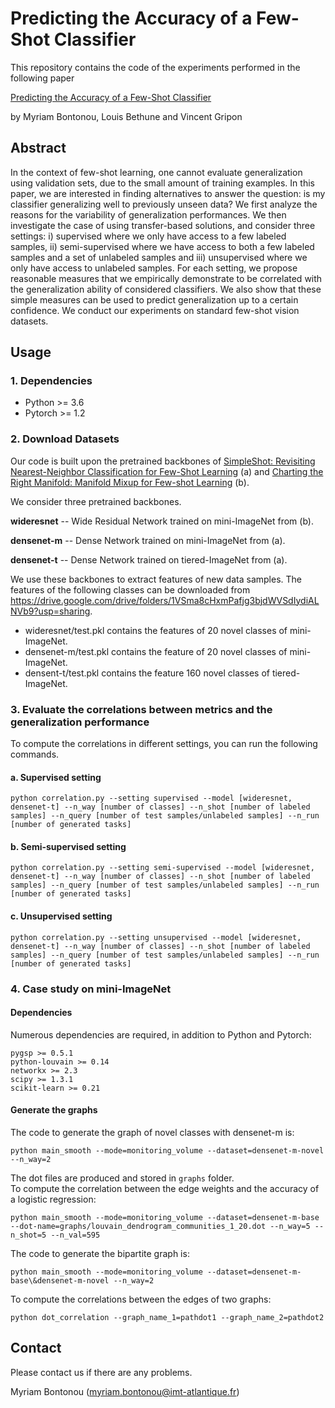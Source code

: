 # Predicting the Accuracy of a Few-Shot Classifier

This repository contains the code of the experiments performed in the following paper

[Predicting the Accuracy of a Few-Shot Classifier]()

by Myriam Bontonou, Louis Bethune and Vincent Gripon

## Abstract
In the context of few-shot learning, one cannot evaluate generalization using validation sets, due to the small amount of training examples. In this paper, we are interested in finding alternatives to answer the question: is my classifier generalizing well to previously unseen data? We first analyze the reasons for the variability of generalization performances. We then investigate the case of using transfer-based solutions, and consider three settings: i) supervised where we only have access to a few labeled samples, ii) semi-supervised where we have access to both a few labeled samples and a set of unlabeled samples and iii) unsupervised where we only have access to unlabeled samples. For each setting, we propose reasonable measures that we empirically demonstrate to be correlated with the generalization ability of considered classifiers. We also show that these simple measures can be used to predict generalization up to a certain confidence. We conduct our experiments on standard few-shot vision datasets.

## Usage
### 1. Dependencies
- Python >= 3.6
- Pytorch >= 1.2

### 2. Download Datasets
Our code is built upon the pretrained backbones of [SimpleShot: Revisiting Nearest-Neighbor Classification for Few-Shot Learning](https://arxiv.org/pdf/1911.04623.pdf) (a) and [Charting the Right Manifold: Manifold Mixup for Few-shot Learning](https://openaccess.thecvf.com/content_WACV_2020/papers/Mangla_Charting_the_Right_Manifold_Manifold_Mixup_for_Few-shot_Learning_WACV_2020_paper.pdf) (b).

We consider three pretrained backbones.

**wideresnet** -- Wide Residual Network trained on mini-ImageNet from (b).

**densenet-m** -- Dense Network trained on mini-ImageNet from (a).

**densenet-t** -- Dense Network trained on tiered-ImageNet from (a).

We use these backbones to extract features of new data samples. The features of the following classes can be downloaded from https://drive.google.com/drive/folders/1VSma8cHxmPafjg3bjdWVSdIydiALNVb9?usp=sharing.
* wideresnet/test.pkl contains the features of 20 novel classes of mini-ImageNet.
* densenet-m/test.pkl contains the feature of 20 novel classes of mini-ImageNet.
* densent-t/test.pkl contains the feature 160 novel classes of tiered-ImageNet.


### 3. Evaluate the correlations between metrics and the generalization performance
To compute the correlations in different settings, you can run the following commands.

#### a. Supervised setting
```
python correlation.py --setting supervised --model [wideresnet, densenet-t] --n_way [number of classes] --n_shot [number of labeled samples] --n_query [number of test samples/unlabeled samples] --n_run [number of generated tasks]
```
#### b. Semi-supervised setting
```
python correlation.py --setting semi-supervised --model [wideresnet, densenet-t] --n_way [number of classes] --n_shot [number of labeled samples] --n_query [number of test samples/unlabeled samples] --n_run [number of generated tasks]
```
#### c. Unsupervised setting
```
python correlation.py --setting unsupervised --model [wideresnet, densenet-t] --n_way [number of classes] --n_shot [number of labeled samples] --n_query [number of test samples/unlabeled samples] --n_run [number of generated tasks]
```

### 4. Case study on mini-ImageNet
#### Dependencies
Numerous dependencies are required, in addition to Python and Pytorch:
```
pygsp >= 0.5.1
python-louvain >= 0.14
networkx >= 2.3
scipy >= 1.3.1
scikit-learn >= 0.21
```

#### Generate the graphs
The code to generate the graph of novel classes with densenet-m is:
```
python main_smooth --mode=monitoring_volume --dataset=densenet-m-novel --n_way=2
```

The dot files are produced and stored in `graphs` folder.  
To compute the correlation between the edge weights and the accuracy of a logistic regression:
```
python main_smooth --mode=monitoring_volume --dataset=densenet-m-base --dot-name=graphs/louvain_dendrogram_communities_1_20.dot --n_way=5 --n_shot=5 --n_val=595
```

The code to generate the bipartite graph is:
```
python main_smooth --mode=monitoring_volume --dataset=densenet-m-base\&densenet-m-novel --n_way=2
```

To compute the correlations between the edges of two graphs:
```
python dot_correlation --graph_name_1=pathdot1 --graph_name_2=pathdot2
```

## Contact
Please contact us if there are any problems.

Myriam Bontonou (myriam.bontonou@imt-atlantique.fr)

